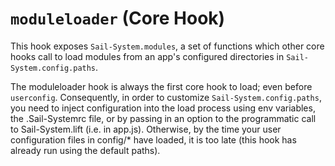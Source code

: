 # `moduleloader` (Core Hook)

This hook exposes `Sail-System.modules`, a set of functions which other core hooks call to load modules from an app's configured directories in `Sail-System.config.paths`.

The moduleloader hook is always the first core hook to load; even before `userconfig`.  Consequently, in order to customize `Sail-System.config.paths`, you need to inject configuration into the load process using env variables, the .Sail-Systemrc file, or by passing in an option to the programmatic call to Sail-System.lift (i.e. in app.js). Otherwise, by the time your user configuration files in config/* have loaded, it is too late (this hook has already run using the default paths).
